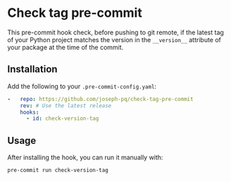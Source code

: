# Check tag pre-commit

This pre-commit hook check, before pushing to git remote, if the latest tag of
your Python project matches the version in the `__version__` attribute of your
package at the time of the commit.


## Installation

Add the following to your `.pre-commit-config.yaml`:

```yaml
-   repo: https://github.com/joseph-pq/check-tag-pre-commit
    rev: # Use the latest release
    hooks:
      - id: check-version-tag
```

## Usage

After installing the hook, you can run it manually with:

```bash
pre-commit run check-version-tag
```
